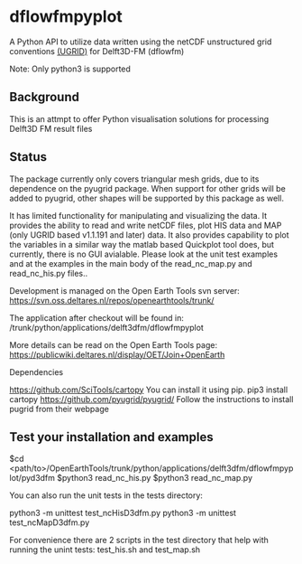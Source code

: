 dflowfmpyplot
==============

A Python API to utilize data written using the netCDF unstructured grid conventions
[(UGRID)](https://github.com/ugrid-conventions/ugrid-conventions) for Delft3D-FM (dflowfm)


Note:
Only python3 is supported


Background
----------

This is an attmpt to offer Python visualisation solutions for processing Delft3D FM result files

Status
------

The package currently only covers triangular mesh grids, due to its dependence on the pyugrid package.
When support for other grids will be added to pyugrid, other shapes will be supported by this package as well.

It has limited functionality for manipulating and visualizing the data. It provides the ability to read and write
netCDF files, plot HIS data and MAP (only UGRID based v1.1.191 and later) data.
It also provides capability to plot the variables in a similar way the matlab based Quickplot tool does, but currently,
there is no GUI avialable. Please look at the unit test examples and at the examples in the main body of the
read_nc_map.py and read_nc_his.py files..


Development is managed on the Open Earth Tools svn server:
https://svn.oss.deltares.nl/repos/openearthtools/trunk/

The application after checkout will be found in:
/trunk/python/applications/delft3dfm/dflowfmpyplot

More details can be read on the Open Earth Tools page:
https://publicwiki.deltares.nl/display/OET/Join+OpenEarth


Dependencies

https://github.com/SciTools/cartopy You can install it using pip. pip3 install cartopy
https://github.com/pyugrid/pyugrid/ Follow the instructions to install pugrid from their webpage

Test your installation and examples
-----------------------------------

$cd <path/to>/OpenEarthTools/trunk/python/applications/delft3dfm/dflowfmpyplot/pyd3dfm
$python3 read_nc_his.py
$python3 read_nc_map.py

You can also run the unit tests in the tests directory:

python3 -m unittest test_ncHisD3dfm.py
python3 -m unittest test_ncMapD3dfm.py

For convenience there are 2 scripts in the test directory that help with running the unint tests:
 test_his.sh and test_map.sh